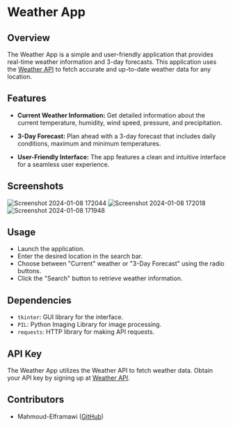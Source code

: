 # Weather App


## Overview

The Weather App is a simple and user-friendly application that provides real-time weather information and 3-day forecasts. This application uses the [Weather API](https://weatherapi.com/) to fetch accurate and up-to-date weather data for any location.

## Features

- **Current Weather Information:** Get detailed information about the current temperature, humidity, wind speed, pressure, and precipitation.

- **3-Day Forecast:** Plan ahead with a 3-day forecast that includes daily conditions, maximum and minimum temperatures.

- **User-Friendly Interface:** The app features a clean and intuitive interface for a seamless user experience.

## Screenshots

![Screenshot 2024-01-08 172044](https://github.com/mhmodfrmwi/Weather-Forcast-with-Python/assets/151141036/66b3f2f5-e40b-4457-b6bf-58428e5ca597)
![Screenshot 2024-01-08 172018](https://github.com/mhmodfrmwi/Weather-Forcast-with-Python/assets/151141036/d9d77ad6-175d-4551-b63f-ae66e84daf86)
![Screenshot 2024-01-08 171948](https://github.com/mhmodfrmwi/Weather-Forcast-with-Python/assets/151141036/451f7f66-b2b8-469a-b477-d7a187d14607)


## Usage

- Launch the application.
- Enter the desired location in the search bar.
- Choose between "Current" weather or "3-Day Forecast" using the radio buttons.
- Click the "Search" button to retrieve weather information.

## Dependencies

- `tkinter`: GUI library for the interface.
- `PIL`: Python Imaging Library for image processing.
- `requests`: HTTP library for making API requests.

## API Key

The Weather App utilizes the Weather API to fetch weather data. Obtain your API key by signing up at [Weather API](https://weatherapi.com/).

## Contributors

- Mahmoud-Elframawi ([GitHub](https://github.com/mhmodfrmwi))

